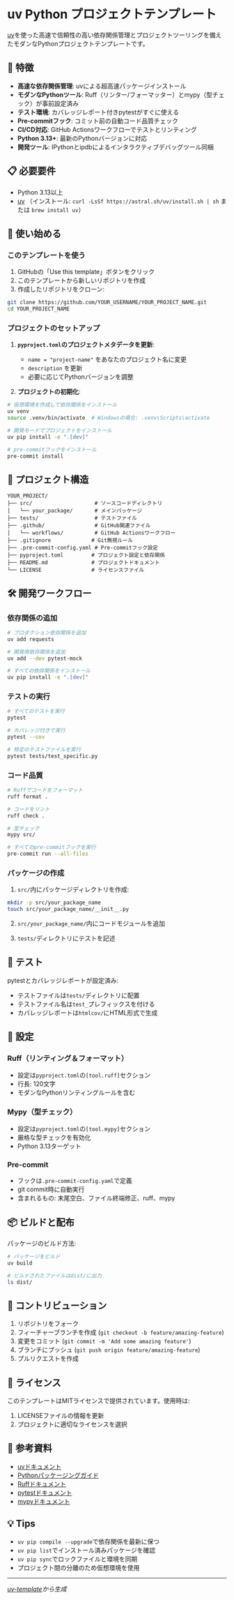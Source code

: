 # uv Python プロジェクトテンプレート

[uv](https://github.com/astral-sh/uv)を使った高速で信頼性の高い依存関係管理とプロジェクトツーリングを備えたモダンなPythonプロジェクトテンプレートです。

## 🚀 特徴

- **高速な依存関係管理**: uvによる超高速パッケージインストール
- **モダンなPythonツール**: Ruff（リンター/フォーマッター）とmypy（型チェック）が事前設定済み
- **テスト環境**: カバレッジレポート付きpytestがすぐに使える
- **Pre-commitフック**: コミット前の自動コード品質チェック
- **CI/CD対応**: GitHub Actionsワークフローでテストとリンティング
- **Python 3.13+**: 最新のPythonバージョンに対応
- **開発ツール**: IPythonとipdbによるインタラクティブデバッグツール同梱

## 📋 必要要件

- Python 3.13以上
- [uv](https://github.com/astral-sh/uv) （インストール: `curl -LsSf https://astral.sh/uv/install.sh | sh` または `brew install uv`）

## 🏁 使い始める

### このテンプレートを使う

1. GitHubの「Use this template」ボタンをクリック
2. このテンプレートから新しいリポジトリを作成
3. 作成したリポジトリをクローン:
```bash
git clone https://github.com/YOUR_USERNAME/YOUR_PROJECT_NAME.git
cd YOUR_PROJECT_NAME
```

### プロジェクトのセットアップ

1. **`pyproject.toml`のプロジェクトメタデータを更新**:
   - `name = "project-name"` をあなたのプロジェクト名に変更
   - `description` を更新
   - 必要に応じてPythonバージョンを調整

2. **プロジェクトの初期化**:
```bash
# 仮想環境を作成して依存関係をインストール
uv venv
source .venv/bin/activate  # Windowsの場合: .venv\Scripts\activate

# 開発モードでプロジェクトをインストール
uv pip install -e ".[dev]"

# pre-commitフックをインストール
pre-commit install
```

## 📁 プロジェクト構造

```
YOUR_PROJECT/
├── src/                    # ソースコードディレクトリ
│   └── your_package/       # メインパッケージ
├── tests/                  # テストファイル
├── .github/                # GitHub関連ファイル
│   └── workflows/          # GitHub Actionsワークフロー
├── .gitignore             # Git無視ルール
├── .pre-commit-config.yaml # Pre-commitフック設定
├── pyproject.toml         # プロジェクト設定と依存関係
├── README.md              # プロジェクトドキュメント
└── LICENSE                # ライセンスファイル
```

## 🛠️ 開発ワークフロー

### 依存関係の追加

```bash
# プロダクション依存関係を追加
uv add requests

# 開発用依存関係を追加
uv add --dev pytest-mock

# すべての依存関係をインストール
uv pip install -e ".[dev]"
```

### テストの実行

```bash
# すべてのテストを実行
pytest

# カバレッジ付きで実行
pytest --cov

# 特定のテストファイルを実行
pytest tests/test_specific.py
```

### コード品質

```bash
# Ruffでコードをフォーマット
ruff format .

# コードをリント
ruff check .

# 型チェック
mypy src/

# すべてのpre-commitフックを実行
pre-commit run --all-files
```

### パッケージの作成

1. `src/`内にパッケージディレクトリを作成:
```bash
mkdir -p src/your_package_name
touch src/your_package_name/__init__.py
```

2. `src/your_package_name/`内にコードモジュールを追加

3. `tests/`ディレクトリにテストを記述

## 🧪 テスト

pytestとカバレッジレポートが設定済み:

- テストファイルは`tests/`ディレクトリに配置
- テストファイル名は`test_`プレフィックスを付ける
- カバレッジレポートは`htmlcov/`にHTML形式で生成

## 🔧 設定

### Ruff（リンティング＆フォーマット）
- 設定は`pyproject.toml`の`[tool.ruff]`セクション
- 行長: 120文字
- モダンなPythonリンティングルールを含む

### Mypy（型チェック）
- 設定は`pyproject.toml`の`[tool.mypy]`セクション
- 厳格な型チェックを有効化
- Python 3.13ターゲット

### Pre-commit
- フックは`.pre-commit-config.yaml`で定義
- git commit時に自動実行
- 含まれるもの: 末尾空白、ファイル終端修正、ruff、mypy

## 📦 ビルドと配布

パッケージのビルド方法:

```bash
# パッケージをビルド
uv build

# ビルドされたファイルはdist/に出力
ls dist/
```

## 🤝 コントリビューション

1. リポジトリをフォーク
2. フィーチャーブランチを作成 (`git checkout -b feature/amazing-feature`)
3. 変更をコミット (`git commit -m 'Add some amazing feature'`)
4. ブランチにプッシュ (`git push origin feature/amazing-feature`)
5. プルリクエストを作成

## 📄 ライセンス

このテンプレートはMITライセンスで提供されています。使用時は:
1. LICENSEファイルの情報を更新
2. プロジェクトに適切なライセンスを選択

## 🔗 参考資料

- [uvドキュメント](https://github.com/astral-sh/uv)
- [Pythonパッケージングガイド](https://packaging.python.org/)
- [Ruffドキュメント](https://docs.astral.sh/ruff/)
- [pytestドキュメント](https://docs.pytest.org/)
- [mypyドキュメント](https://mypy-lang.org/)

## 💡 Tips

- `uv pip compile --upgrade`で依存関係を最新に保つ
- `uv pip list`でインストール済みパッケージを確認
- `uv pip sync`でロックファイルと環境を同期
- プロジェクト間の分離のため仮想環境を使用

---

*[uv-template](https://github.com/ikepon/uv-template)から生成*